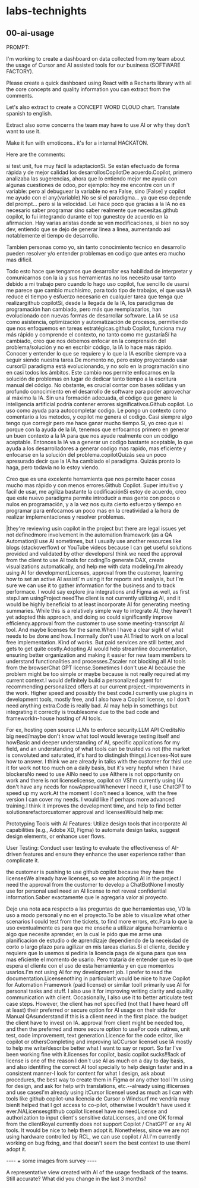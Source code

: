 # labs-technights

## 00-ai-usage

PROMPT:

I'm working to create a dashboard on data collected from my team about the usage of Cursor and AI assisted tools for our business (SOFTWARE FACTORY).



Please create a quick dashboard using React with a Recharts library with all the core concepts and quality information you can extract from the comments.



Let's also extract to create a CONCEPT WORD CLOUD chart. Translate spanish to english.



Extract also some concerns the team may have to use AI or why they don't want to use it.



Make it fun with emoticons.. it's for a internal HACKATON.

Here are the comments:



si test unit, fue muy fácil la adaptacionSi. Se están efectuado de forma rápida y de mejor calidad los desarrollosCopilotDe acuerdo.Copilot, primero analizaba las sugerencias, ahora que lo entiendo mejor me ayuda con algunas cuestiones de odoo, por ejemplo: hoy me encontre con un if variable: pero al debuguear la variable no era False, sino [False] y copilot me ayudo con el any(variable).No se si el paradigma... ya que eso depende del prompt... pero si la velocidad. Lei hace poco que gracias a la IA no es necesario saber programar sino saber realmente que necesitas.github copilot, lo fui integrando durante el top gunestoy de acuerdo en la afirmacion. Hay varias aristas donde se ven modificaciones, si bien no soy dev, entiendo que se dejo de generar linea a linea, aumentando asi notablemente el tiempo de desarrollo.

Tambien personas como yo, sin tanto conocimiento tecnico en desarrollo pueden resolver y/o entender problemas en codigo que antes era mucho mas dificil.

Todo esto hace que tengamos que desarrollar esa habilidad de interpretar y comunicarnos con la ia y sus herramientas.no los necesito usar tanto debido a mi trabajo pero cuando lo hago uso copilot, fue sencillo de usarsi me parece que cambio muchisimo, para todo tipo de trabajos, el que usa IA reduce el tiempo y esfuerzo necesario en cualquier tarea que tenga que realizargithub copilotSí, desde la llegada de la IA, los paradigmas de programación han cambiado, pero más que reemplazarlos, han evolucionado con nuevas formas de desarrollar software. La IA se usa como asistencia, optimización y automatización de procesos, permitiendo que nos enfoquemos en tareas estratégicas.github Copilot, funciona muy más rápido y comprende el contexto, no tanto como me gustaríaSí ha cambiado, creo que nos debemos enfocar en la comprensión del problema/solución y no en escribir código, la IA lo hace más rápido. Conocer y entender lo que se requiere y lo que la IA escribe siempre va a seguir siendo nuestra tarea.De momento no, pero estoy proyectando usar cursorEl paradigma está evolucionando, y no solo en la programación sino en casi todos los ámbitos. Este cambio nos permite enfocarnos en la solución de problemas en lugar de dedicar tanto tiempo a la escritura manual del código. No obstante, es crucial contar con bases sólidas y un profundo conocimiento en el desarrollo de software para poder aprovechar al máximo la IA. Sin una formación adecuada, el código que genere la inteligencia artificial podría contener errores significativos.Github copilot. Lo uso como ayuda para autocompletar codigo. Le pongo un contexto como comentario a los metodos, y copilot me genera el codigo. Casi siempre algo tengo que corregir pero me hace ganar mucho tiempo.Si, yo creo que si porque con la ayuda de la IA, tenemos que enfocarnos primero en generar un buen contexto a la IA para que nos ayude realmente con un código aceptable. Entonces la IA va a generar un codigo bastante aceptable, lo que ayuda a los desarrolladores a generar codigo mas rapido, mas eficiente y enfocarse en la solución del problema.copilotQuizás sea un poco apresurado decir que la IA ha cambiado el paradigma. Quizás pronto lo haga, pero todavía no lo estoy viendo.

Creo que es una excelente herramienta que nos permite hacer cosas mucho mas rápido y con menos errores.Github Copilot. Super intuitivo y facil de usar, me agiliza bastante la codificaciónSi estoy de acuerdo, creo que este nuevo paradigma permite introducir a mas gente con pocos o nulos en programación, y a la vez nos quita cierto esfuerzo y tiempo en programar para enfocarnos un poco mas en la creatividad a la hora de realizar implementaciones y resolver problemas.



|they're reviewing usin copilot in the project but there are legal issues yet not definedmore involvement in the automation framework (as a QA Automation)I use AI sometimes, but I usually use another resources like blogs (stackoverflow) or YouTube videos because I can get useful solutions provided and validated by other developersI think we need the approval from the client to use AI tools for codingTo generate DAX, create visualizations automatically, and help me with data modeling.I'm already using AI for developmentLicenses, approval from the customer, learning how to set an active AI assistI´m using it for reports and analysis, but I´m sure we can use it to gather information for the business and to track performace. I would say explore jira integrations and Figma as well, as first step.I am usingProject needThe client is not currently utilizing AI, and it would be highly beneficial to at least incorporate AI for generating meeting summaries. While this is a relatively simple way to integrate AI, they haven't yet adopted this approach, and doing so could significantly improve efficiency.approval from the customer to use some meeting-transcript AI tool. And maybe licenses for the same.When I have a clear sight of what needs to be done and how. I normally don't use AI.Tried to work on a local free implementation. Kind of works. But paid services are still better, and gets to get quite costly.Adopting AI would help streamline documentation, ensuring better organization and making it easier for new team members to understand functionalities and processes.Zscaler not blocking all AI tools from the browserChat GPT license.Sometimes I don't use AI because the problem might be too simple or maybe because is not really required at my current context.I would definitely build a personalized agent for recommending personalized offers at our current project.-Improvements in the work. Higher speed and possibly the best code.I currently use plugins in development tools, mostly free, and I also have a Copilot license, so I don't need anything extra.Code is really bad. AI may help in somethings but integrating it correctly is troublesome due to the bad code and frameworkIn-house hosting of AI tools.

For ex, hosting open source LLMs to enforce security.LLM API CreditsNo big need/maybe don't know what tool would leverage testing itself and howBasic and deeper understanding of AI, specific applications for my field, and an understanding of what tools can be trusted vs not (the market is convoluted and saturated, it's hard to distingish things).licenses-Not sure how to answer. I think we are already in talks with the customer for thisI use it for work not too much on a daily basis, but it's very hepful when I have blockersNo need to use AINo need to use AIthere is not opportunity on work and there is not licenselicense, copilot on VSI'm currently using IAi don't have any needs for nowApprovalWhenever I need it, I use ChatGPT to speed up my work.At the moment I don't need a licence, with the free version I can cover my needs. I would like if perhaps more advanced training.I think it improves the development time, and help to find better solutionsrefactorcustomer approval and licensesWould help me:

Prototyping Tools with AI Features: Utilize design tools that incorporate AI capabilities (e.g., Adobe XD, Figma) to automate design tasks, suggest design elements, or enhance user flows.



User Testing: Conduct user testing to evaluate the effectiveness of AI-driven features and ensure they enhance the user experience rather than complicate it.

the customer is pushing to use github copilot because they have the licensesWe already have licenses, so we are adopting AI in the project.I need the approval from the customer to develop a ChatBotNone I mostly use for personal useI need an AI license to not reveal confidential information.Saber exactamente que le agregaria valor al proyecto.

Dejo una nota aca respecto a las preguntas de que herramientas uso, V0 la uso a modo personal y no en el proyecto.To be able to visualize what other scenarios I could test from the tickets, to find more errors, etc.Para lo que la uso eventualmente es para que me enseñe a utilizar alguna herramienta o algo que necesite aprender, en la cual le pido que me arme una planificacion de estudio o de aprendizaje dependiendo de la neceisdad de corto o largo plazo para agilizar en mis tareas diarias.Si el cliente, decide y requiere que lo usemos si pediria la licencia paga de alguna para que sea mas eficiente el momento de usarlo. Pero trataria de entender que es lo que espera el cliente con el uso de esta herramienta y en que momentos usarlos.I'm not using AI for my development job. I prefer to read the documentation.Licensenothing in particularIt would be nice to have Copilot for Automation Framework (paid license) or similar toolI primarily use AI for personal tasks and stuff. I also use it for improving writing clarity and quality communication with client. Occasionally, I also use it to better articulate test case steps. However, the client has not specified (not that I have heard off at least) their preferred or secure option for AI usage on their side for Manual QAsunderstand if this is a client need in the first place. the budget the client have to invest on IA. approval from client might be needed too, and then the preferred and more secure option to useFor code rutines, unit test, code improvement, text generation.Licence for the code editor, like copilot or othersCompleting and improving IaCCursor licenseI use IA mostly to help me write/describe better what I want to say or report. So far I've been working fine with it.licenses for copilot, basic copilot sucks!!!lack of license is one of the reason I don´t use AI as much on a day to day basis, and also identifing the correct AI tool specially to help design faster and in a consistent manner-I look for content for what I design, ask about procedures, the best way to create them in Figma or any other tool I’m using for design, and ask for help with translations, etc.--already using itlicenses and use casesI'm already using itCursor licenseI used as much as I can with tools like github copilot-una licencia de Cursor o Windsurf me vendría muy bienIt helped that I got access to co-pilot, otherwise I wouldn't have used it ever.NALicensesgtithub copilot licenseI have no needLicense and authorization to input client's sensitive dataLicenses, and one OK formal from the clientRoyal currently does not support Copilot / ChatGPT or any AI tools. It would be nice to help them adopt it. Nonetheless, since we are not using hardware controlled by RCL, we can use copilot / AI.I'm currently working on bug fixing, and that doesn't seem the best context to use themI adopt it.

---- + some images from survey ----

A representative view created with AI of the usage feedback of the teams.
Still accurate? What did you change in the last 3 months?
